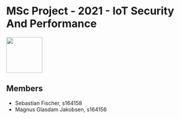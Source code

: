 # MSc Project - 2021 - IoT Security And Performance

<img src="https://images.squarespace-cdn.com/content/5b052242506fbe7ea6c0969c/1539868936426-869NHDYJ3T0P9JJE2G5J/DTU_Logo_Corporate_Red_RGB.png?format=1500w&content-type=image%2Fpng" width="96">

## Members
- Sebastian Fischer, s164158
- Magnus Glasdam Jakobsen, s164156
